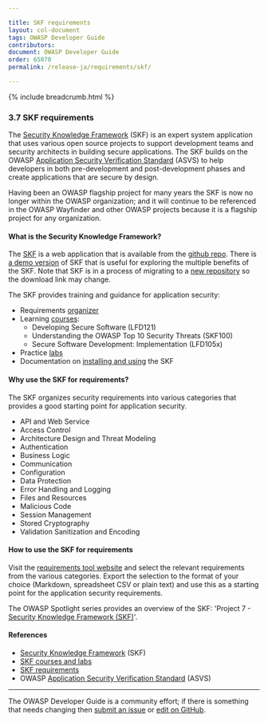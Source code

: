 ```yaml
---

title: SKF requirements
layout: col-document
tags: OWASP Developer Guide
contributors:
document: OWASP Developer Guide
order: 65070
permalink: /release-ja/requirements/skf/

---
```


{% include breadcrumb.html %}

### 3.7 SKF requirements

The [Security Knowledge Framework][skf] (SKF) is an expert system application that uses various open source projects
to support development teams and security architects in building secure applications.
The SKF builds on the OWASP [Application Security Verification Standard][asvs] (ASVS)
to help developers in both pre-development and post-development phases and create applications that are secure by design.

Having been an OWASP flagship project for many years the SKF is now no longer within the OWASP organization;
and it will continue to be referenced in the OWASP Wayfinder and other OWASP projects
because it is a flagship project for any organization.

#### What is the Security Knowledge Framework?

The [SKF][skf] is a web application that is available from the [github repo][skfinstall].
There is [a demo version][skfdemo] of SKF that is useful for exploring the multiple benefits of the SKF.
Note that SKF is in a process of migrating to a [new repository][skfrepo] so the download link may change.

The SKF provides training and guidance for application security:

* Requirements [organizer][skfreqs]
* Learning [courses][skfdemo]:
  * Developing Secure Software (LFD121)
  * Understanding the OWASP Top 10 Security Threats (SKF100)
  * Secure Software Development: Implementation (LFD105x)
* Practice [labs][skflabs]
* Documentation on [installing and using][skfdocs] the SKF

#### Why use the SKF for requirements?

The SKF organizes security requirements into various categories that provides a good starting point for application security.

* API and Web Service
* Access Control
* Architecture Design and Threat Modeling
* Authentication
* Business Logic
* Communication
* Configuration
* Data Protection
* Error Handling and Logging
* Files and Resources
* Malicious Code
* Session Management
* Stored Cryptography
* Validation Sanitization and Encoding

#### How to use the SKF for requirements

Visit the [requirements tool website][skfreqs] and select the relevant requirements from the various categories.
Export the selection to the format of your choice (Markdown, spreadsheet CSV or plain text)
and use this as a starting point for the application security requirements.

The OWASP Spotlight series provides an overview of the SKF: 'Project 7 - [Security Knowledge Framework (SKF)][spotlight07]'.

#### References

* [Security Knowledge Framework][skf] (SKF)
* [SKF courses and labs][skfdemo]
* [SKF requirements][skfreqs]
* OWASP [Application Security Verification Standard][asvs] (ASVS)

----

The OWASP Developer Guide is a community effort; if there is something that needs changing
then [submit an issue][issue0507] or [edit on GitHub][edit0507].

[asvs]: https://owasp.org/www-project-application-security-verification-standard/
[edit0507]: https://github.com/OWASP/www-project-developer-guide/blob/main/draft/05-requirements/07-skf.md
[issue0507]: https://github.com/OWASP/www-project-developer-guide/issues/new?labels=enhancement&template=request.md&title=Update:%2005-requirements/07-skf
[skf]: https://www.securityknowledgeframework.org/
[skfdemo]: https://secureby.design/
[skfdocs]: https://skf.readme.io/docs/introduction
[skfinstall]: https://github.com/blabla1337/skf-flask/releases
[skflabs]: https://secureby.design/labs
[skfrepo]: https://github.com/Security-Knowledge-Framework
[skfreqs]: https://starfish-app-kd3eo.ondigitalocean.app/
[spotlight07]: https://youtu.be/TFX_ZBy6lNY
